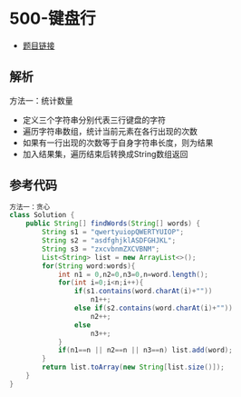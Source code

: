 # 500-键盘行

- [题目链接](https://leetcode-cn.com/problems/keyboard-row/)

## 解析

方法一：统计数量
- 定义三个字符串分别代表三行键盘的字符
- 遍历字符串数组，统计当前元素在各行出现的次数
- 如果有一行出现的次数等于自身字符串长度，则为结果
- 加入结果集，遍历结束后转换成String数组返回

## 参考代码
```Java
方法一：贪心
class Solution {
    public String[] findWords(String[] words) {
        String s1 = "qwertyuiopQWERTYUIOP";
        String s2 = "asdfghjklASDFGHJKL";
        String s3 = "zxcvbnmZXCVBNM";
        List<String> list = new ArrayList<>();
        for(String word:words){
            int n1 = 0,n2=0,n3=0,n=word.length();
            for(int i=0;i<n;i++){
                if(s1.contains(word.charAt(i)+""))
                    n1++;
                else if(s2.contains(word.charAt(i)+""))
                    n2++;
                else
                    n3++;
            }
            if(n1==n || n2==n || n3==n) list.add(word);
        }
        return list.toArray(new String[list.size()]);
    }
}
```
